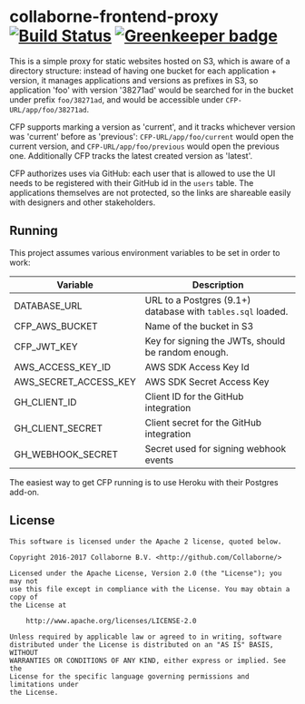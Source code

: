 # collaborne-frontend-proxy [![Build Status](https://travis-ci.org/Collaborne/collaborne-frontend-proxy.svg?branch=master)](https://travis-ci.org/Collaborne/collaborne-frontend-proxy) [![Greenkeeper badge](https://badges.greenkeeper.io/Collaborne/collaborne-frontend-proxy.svg)](https://greenkeeper.io/)

This is a simple proxy for static websites hosted on S3, which is aware of a directory structure: instead of having one bucket for each application + version, it manages applications and versions as prefixes in S3, so application 'foo' with version '38271ad' would be searched for in the bucket under prefix `foo/38271ad`, and would be accessible under `CFP-URL/app/foo/38271ad`.

CFP supports marking a version as 'current', and it tracks whichever version was 'current' before as 'previous': `CFP-URL/app/foo/current` would open the current version, and `CFP-URL/app/foo/previous` would open the previous one. Additionally CFP tracks the latest created version as 'latest'.

CFP authorizes uses via GitHub: each user that is allowed to use the UI needs to be registered with their GitHub id in the `users` table. The applications themselves are not protected, so the links are shareable easily with designers and other stakeholders.

## Running

This project assumes various environment variables to be set in order to work:

| Variable              | Description                                                 |
| --------------------- | ----------------------------------------------------------- |
| DATABASE_URL          | URL to a Postgres (9.1+) database with `tables.sql` loaded. |
| CFP_AWS_BUCKET        | Name of the bucket in S3                                    |
| CFP_JWT_KEY           | Key for signing the JWTs, should be random enough.          |
| AWS_ACCESS_KEY_ID     | AWS SDK Access Key Id                                       |
| AWS_SECRET_ACCESS_KEY | AWS SDK Secret Access Key                                   |
| GH_CLIENT_ID          | Client ID for the GitHub integration                        |
| GH_CLIENT_SECRET      | Client secret for the GitHub integration                    |
| GH_WEBHOOK_SECRET     | Secret used for signing webhook events                      |

The easiest way to get CFP running is to use Heroku with their Postgres add-on.

## License

    This software is licensed under the Apache 2 license, quoted below.

    Copyright 2016-2017 Collaborne B.V. <http://github.com/Collaborne/>

    Licensed under the Apache License, Version 2.0 (the "License"); you may not
    use this file except in compliance with the License. You may obtain a copy of
    the License at

        http://www.apache.org/licenses/LICENSE-2.0

    Unless required by applicable law or agreed to in writing, software
    distributed under the License is distributed on an "AS IS" BASIS, WITHOUT
    WARRANTIES OR CONDITIONS OF ANY KIND, either express or implied. See the
    License for the specific language governing permissions and limitations under
    the License.

